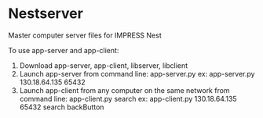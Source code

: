 # Nestserver
Master computer server files for IMPRESS Nest

To use app-server and app-client:

1) Download app-server, app-client, libserver, libclient
2) Launch app-server from command line:
    app-server.py <your public ip> <port>
    ex: app-server.py 130.18.64.135 65432
3) Launch app-client from any computer on the same network from command line:
    app-client.py <server ip> <port> search <action>
    ex: app-client.py 130.18.64.135 65432 search backButton
